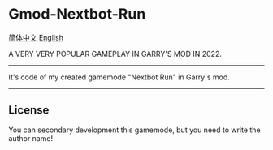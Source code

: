 # Gmod-Nextbot-Run

[简体中文](Readme-chinese.md "简体中文") [English](Readme.md "English") 

A VERY VERY POPULAR GAMEPLAY IN GARRY'S MOD IN 2022.

---

It's code of my created gamemode "Nextbot Run" in Garry's mod.

---

## License
You can secondary development this gamemode, but you need to write the author name!

